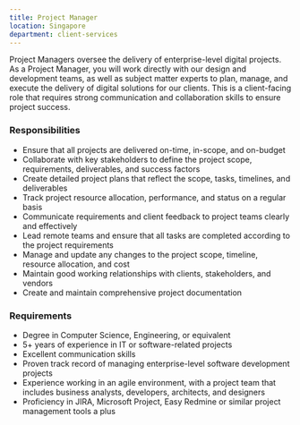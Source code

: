 ```yaml
---
title: Project Manager
location: Singapore
department: client-services
---
```


Project Managers oversee the delivery of enterprise-level digital projects. 
As a Project Manager, you will work directly with our design and development teams, as well as subject matter experts to plan, manage, and execute the delivery of digital solutions for our clients. This is a client-facing role that requires strong communication and collaboration skills to ensure project success. 


### Responsibilities

- Ensure that all projects are delivered on-time, in-scope, and on-budget
- Collaborate with key stakeholders to define the project scope, requirements, deliverables, and success factors
- Create detailed project plans that reflect the scope, tasks, timelines, and deliverables 
- Track project resource allocation, performance, and status on a regular basis
- Communicate requirements and client feedback to project teams clearly and effectively 
- Lead remote teams and ensure that all tasks are completed according to the project requirements 
- Manage and update any changes to the project scope, timeline, resource allocation, and cost
- Maintain good working relationships with clients, stakeholders, and vendors
- Create and maintain comprehensive project documentation


### Requirements

- Degree in Computer Science, Engineering, or equivalent
- 5+ years of experience in IT or software-related projects
- Excellent communication skills
- Proven track record of managing enterprise-level software development projects
- Experience working in an agile environment, with a project team that includes business analysts, developers, architects, and designers
- Proficiency in JIRA, Microsoft Project, Easy Redmine or similar project management tools a plus
